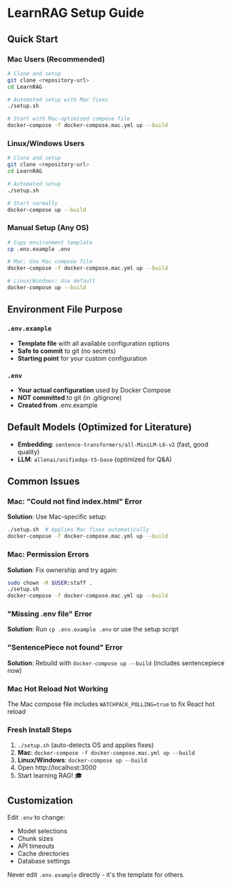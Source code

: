 # LearnRAG Setup Guide

## Quick Start 

### Mac Users (Recommended)
```bash
# Clone and setup
git clone <repository-url>
cd LearnRAG

# Automated setup with Mac fixes
./setup.sh

# Start with Mac-optimized compose file
docker-compose -f docker-compose.mac.yml up --build
```

### Linux/Windows Users
```bash
# Clone and setup  
git clone <repository-url>
cd LearnRAG

# Automated setup
./setup.sh

# Start normally
docker-compose up --build
```

### Manual Setup (Any OS)
```bash
# Copy environment template
cp .env.example .env

# Mac: Use Mac compose file
docker-compose -f docker-compose.mac.yml up --build

# Linux/Windows: Use default
docker-compose up --build
```

## Environment File Purpose

### `.env.example`
- **Template file** with all available configuration options
- **Safe to commit** to git (no secrets)
- **Starting point** for your custom configuration

### `.env` 
- **Your actual configuration** used by Docker Compose
- **NOT committed** to git (in .gitignore)
- **Created from** .env.example

## Default Models (Optimized for Literature)

- **Embedding**: `sentence-transformers/all-MiniLM-L6-v2` (fast, good quality)
- **LLM**: `allenai/unifiedqa-t5-base` (optimized for Q&A)

## Common Issues

### Mac: "Could not find index.html" Error
**Solution**: Use Mac-specific setup:
```bash
./setup.sh  # Applies Mac fixes automatically  
docker-compose -f docker-compose.mac.yml up --build
```

### Mac: Permission Errors
**Solution**: Fix ownership and try again:
```bash
sudo chown -R $USER:staff .
./setup.sh
docker-compose -f docker-compose.mac.yml up --build
```

### "Missing .env file" Error  
**Solution**: Run `cp .env.example .env` or use the setup script

### "SentencePiece not found" Error
**Solution**: Rebuild with `docker-compose up --build` (includes sentencepiece now)

### Mac Hot Reload Not Working
The Mac compose file includes `WATCHPACK_POLLING=true` to fix React hot reload

### Fresh Install Steps
1. `./setup.sh` (auto-detects OS and applies fixes)
2. **Mac**: `docker-compose -f docker-compose.mac.yml up --build`  
3. **Linux/Windows**: `docker-compose up --build`
4. Open http://localhost:3000
5. Start learning RAG! 🎓

## Customization

Edit `.env` to change:
- Model selections
- Chunk sizes  
- API timeouts
- Cache directories
- Database settings

Never edit `.env.example` directly - it's the template for others.